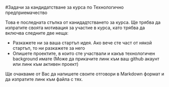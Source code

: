 #Задачи за кандидатстване за курса по Технологично предприемачество

Това е последната стъпка от канидадтстването за курса.
Ще трябва да изпратите своята мотивация за участие в курса, като трябва да включва следните две неща:

* Разкажете ни за ваша стартъп идея. Ако вече сте част от някой стартъп, то ни разкажете за него
* Опишете проектите, в които сте участвали и какъв технологичен background имате
(Може да прикачите линк към ваш github акаунт или линк към активен проект)

Ще очакваме от Вас да напишете своите отговори в Мarkdown формат и да изпратите линк към файла с тях.
